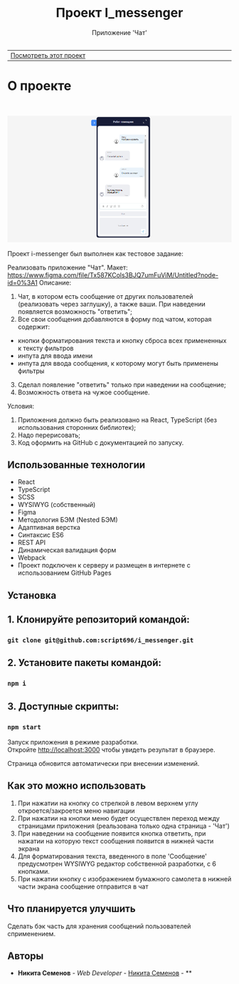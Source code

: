 <br/>

  <h1 align="center">Проект I_messenger</h3>

  <p align="center">
    Приложение 'Чат'
    <br/>
    <br/>
   
  </p>


<table >
  <tr >
    <td width="33%">
      <a align="center" href="https://script696.github.io/messenger/" target="_blank">Посмотреть этот проект</a>
    </td>
  </tr>
</table>

# О проекте
<p >
    <br/>
</p>

![Screen Shot](https://github.com/script696/i_messenger/blob/master/src/assets/img/mainPhoto.png)

Проект i-messenger был выполнен как тестовое задание:

 Реализовать приложение "Чат". Макет: https://www.figma.com/file/Tx587KCols3BJQ7umFuViM/Untitled?node-id=0%3A1 
Описание:
1. Чат, в котором есть сообщение от других пользователей (реализовать через заглушку), а также ваши. При наведении появляется возможность "ответить"; 
2. Все свои сообщения добавляются в форму под чатом, которая содержит: 
- кнопки форматирования текста и кнопку сброса всех примененных к тексту фильтров
- инпута для ввода имени 
- инпута для ввода сообщения, к которому могут быть применены фильтры 
3. Сделал появление "ответить" только при наведении на сообщение; 
4. Возможность ответа на чужое сообщение. 

Условия:
1.  Приложения должно быть реализовано на React, TypeScript (без использования сторонних библиотек); 
2.  Надо перерисовать; 
3.  Код оформить на GitHub с документацией по запуску. 


## Использованные технологии

- React 
- TypeScript
- SCSS 
- WYSIWYG (собственный)
- Figma
- Методология БЭМ (Nested БЭМ)
- Адаптивная верстка
- Синтаксис ES6
- REST API
- Динамическая валидация форм 
- Webpack
- Проект подключен к серверу и размещен в интернете с использованием GitHub Pages

## Установка

## 1. Клонируйте репозиторий командой:

### `git clone git@github.com:script696/i_messenger.git`

## 2. Установите пакеты командой:

### `npm i`

## 3. Доступные скрипты:

### `npm start`

Запуск приложения в режиме разработки.\
Откройте [http://localhost:3000](http://localhost:3000) чтобы увидеть результат в браузере.

Страница обновится автоматически при внесении изменений.


## Как это можно использовать

1. При нажатии на кнопку со стрелкой в левом верхнем углу откроется/закроется меню навигации
2. При нажатии на кнопки меню будет осуществлен переход между страницами приложения (реальзована только одна страница - 'Чат')
3. При наведении на сообщение появится кнопка ответить, при нажатии на которую текст сообщения появится в нижней части экрана
4. Для форматирования текста, введенного в поле 'Сообщение' предусмотрен WYSIWYG редактор собственной разработки, с 6 кнопками.
5. При нажатии кнопку с изображением бумажного самолета в нижней части экрана сообщение отправится в чат

## Что планируется улучшить

Сделать бэк часть для хранения сообщений пользователей сприменением.

## Авторы

* **Никита Семенов** - *Web Developer* - [Никита Семенов](http://niksemenov.ru/) - **



